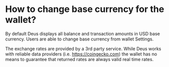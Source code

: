 # How to change base currency for the wallet?

By default Deus displays all balance and transaction amounts in USD base currency. Users are able to change base currency from wallet Settings.

The exchange rates are provided by a 3rd party service. While Deus works with reliable data providers (i.e. https://coingecko.com) the wallet has no means to guarantee that returned rates are always valid real time rates.

